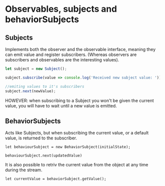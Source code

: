 # Observables, subjects and behaviorSubjects

## Subjects
Implements both the observer and the observable interface, meaning they can emit value and register subscribers. (Whereas observers are subscribers and observables are the interesting values).

```js
let subject = new Subject();

subject.subscribe(value => console.log('Received new subject value: '))

//emiting values to it's subscribers
subject.next(newValue);
```

HOWEVER: when subscribing to a Subject you won't be given the current value, you will have to wait until a new value is emitted.

## BehaviorSubjects
Acts like Subjects, but when subscribing the current value, or a default value, is returned to the subscriber.

```JS
let behaviourSubject = new BehaviorSubject(initialState);

behaviourSubject.next(updatedValue)
```

It is also possible to retriv the current value from the object at any time during the stream.

```JS
let currentValue = behaviorSubject.getValue();
```
